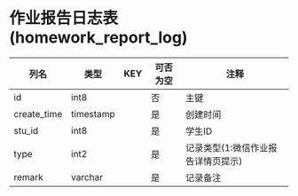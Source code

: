 # 作业报告日志表(homework_report_log)
| 列名   | 类型   | KEY  | 可否为空 | 注释   |
| ---- | ---- | ---- | ---- | ---- |
|id|int8||否|主键|
|create_time|timestamp||是|创建时间|
|stu_id|int8||是|学生ID|
|type|int2||是|记录类型(1:微信作业报告详情页提示)|
|remark|varchar||是|记录备注|
